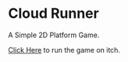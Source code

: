 # Cloud Runner
A Simple 2D Platform Game.

<a href="https://damith.itch.io/cluderunner"> Click Here<a/> to run the game on itch.
